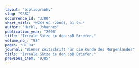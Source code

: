 ```yaml
---
layout: "bibliography"
slug: "9382"
occurrence_id: "3380"
short_title: "WZKM 98 (2008), 81-94."
author: "Hackl, Johannes"
publication_year: "2008"
title: "Irreale Sätze in den spB Briefen."
volume_no_: "98"
pages: "81-94"
journal: "Wiener Zeitschrift für die Kunde des Morgenlandes"
title: "Irreale Sätze in den spB Briefen."
previous_item: "9385"
---
```

